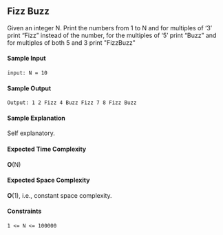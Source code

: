 ## **Fizz Buzz**
Given an integer N. Print the numbers from 1 to N and for multiples of ‘3’ print “Fizz” instead of the number, for the multiples of ‘5’ print “Buzz” and for multiples of both 5 and 3 print "FizzBuzz"

#### **Sample Input**
	input: N = 10

#### **Sample Output**
	Output: 1 2 Fizz 4 Buzz Fizz 7 8 Fizz Buzz

#### **Sample Explanation**
Self explanatory.

#### **Expected Time Complexity**
__O__(N)

#### **Expected Space Complexity**
__O__(1), i.e., constant space complexity.

#### **Constraints**
	1 <= N <= 100000
